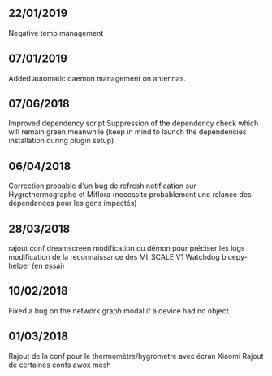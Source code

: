 22/01/2019
----------
Negative temp management

07/01/2019
----------

Added automatic daemon management on antennas.

07/06/2018
----------

Improved dependency script
Suppression of the dependency check which will remain green meanwhile (keep in mind to launch the dependencies installation during plugin setup)

06/04/2018
----------

Correction probable d'un bug de refresh notification sur Hygrothermographe et Miflora (necessite probablement une relance des dépendances pour les gens impactés)

28/03/2018
----------

rajout conf dreamscreen
modification du démon pour préciser les logs
modification de la reconnaissance des MI_SCALE V1
Watchdog bluepy-helper (en essai)

10/02/2018
----------

Fixed a bug on the network graph modal if a device had no object

01/03/2018
----------

Rajout de la conf pour le thermomètre/hygrometre avec écran Xiaomi
Rajout de certaines confs awox mesh
